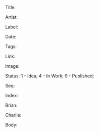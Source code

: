 Title: 

Artist: 

Label: 

Date: 

Tags: 

Link: 

Image: 

Status: 1 - Idea; 4 - In Work; 9 - Published;

Seq: 

Index: 

Brian: <longtext>

Charlie: <longtext>

Body: 

